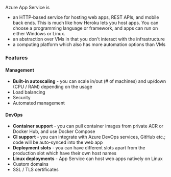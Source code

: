 Azure App Service is 
- an HTTP-based service for hosting web apps, REST APIs, and mobile back ends. This is much like how Heroku lets you host apps. You can choose a programming language or framework, and apps can run on either Windows or Linux.
- an abstraction over VMs in that you don't interact with the infrastructure
- a computing platform which also has more automation options than VMs

### Features

#### Management
- **Built-in autoscaling** - you can scale in/out (# of machines) and up/down (CPU / RAM) depending on the usage
- Load balancing
- Security
- Automated management

#### DevOps
- **Container support** - you can pull container images from private ACR or Docker Hub, and use Docker Compose
- **CI support** - you can integrate with Azure DevOps services, GitHub etc.; code will be auto-synced into the web app
- **Deployment slots** - you can have different slots apart from the production slot which have their own host names
- **Linux deployments** - App Service can host web apps natively on Linux
- Custom domains
- SSL / TLS certificates





